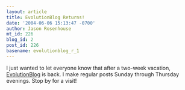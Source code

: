 ```yaml
---
layout: article
title: EvolutionBlog Returns!
date: '2004-06-06 15:13:47 -0700'
author: Jason Rosenhouse
mt_id: 226
blog_id: 2
post_id: 226
basename: evolutionblog_r_1
---
```

I just wanted to let everyone know that after a two-week vacation, <A HREF=http://evolutionblog.blogspot.com>EvolutionBlog</A> is back.  I make regular posts Sunday through Thursday evenings.  Stop by for a visit!
